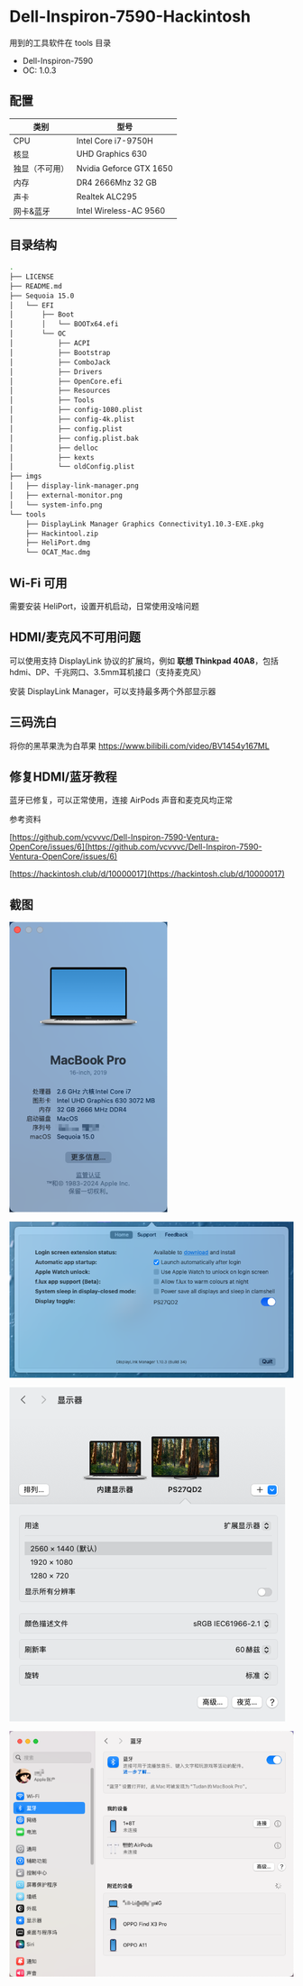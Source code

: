 # Dell-Inspiron-7590-Hackintosh

用到的工具软件在 tools 目录

- Dell-Inspiron-7590 
- OC: 1.0.3

## 配置

| 类别                         | 型号                    |
| ---------------------------- | ----------------------- |
| CPU                          | Intel Core i7-9750H     |
| 核显                         | UHD Graphics 630        |
| 独显（不可用）                    | Nvidia Geforce GTX 1650 |
| 内存                         | DR4 2666Mhz 32 GB       |
| 声卡                         | Realtek ALC295          |
| 网卡&蓝牙                     | Intel Wireless-AC 9560  |

## 目录结构

```sh
.
├── LICENSE
├── README.md
├── Sequoia 15.0
│   └── EFI
│       ├── Boot
│       │   └── BOOTx64.efi
│       └── OC
│           ├── ACPI
│           ├── Bootstrap
│           ├── ComboJack
│           ├── Drivers
│           ├── OpenCore.efi
│           ├── Resources
│           ├── Tools
│           ├── config-1080.plist
│           ├── config-4k.plist
│           ├── config.plist
│           ├── config.plist.bak
│           ├── delloc
│           ├── kexts
│           └── oldConfig.plist
├── imgs
│   ├── display-link-manager.png
│   ├── external-monitor.png
│   └── system-info.png
└── tools
    ├── DisplayLink Manager Graphics Connectivity1.10.3-EXE.pkg
    ├── Hackintool.zip
    ├── HeliPort.dmg
    └── OCAT_Mac.dmg
```

## Wi-Fi 可用

需要安装 HeliPort，设置开机启动，日常使用没啥问题

## HDMI/麦克风不可用问题

可以使用支持 DisplayLink 协议的扩展坞，例如 **联想 Thinkpad 40A8**，包括 hdmi、DP、千兆网口、3.5mm耳机接口（支持麦克风）

安装 DisplayLink Manager，可以支持最多两个外部显示器

## 三码洗白

将你的黑苹果洗为白苹果 https://www.bilibili.com/video/BV1454y167ML

## 修复HDMI/蓝牙教程

蓝牙已修复，可以正常使用，连接 AirPods 声音和麦克风均正常

参考资料

[https://github.com/vcvvvc/Dell-Inspiron-7590-Ventura-OpenCore/issues/6](https://github.com/vcvvvc/Dell-Inspiron-7590-Ventura-OpenCore/issues/6)

[https://hackintosh.club/d/10000017](https://hackintosh.club/d/10000017)

## 截图

![system-info](./imgs/system-info.png)



![display-link-manager](./imgs/display-link-manager.png)



![external-monitor](./imgs/external-monitor.png)



![bluetooth](./imgs/bluetooth.png)
